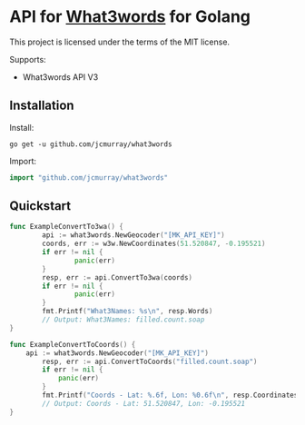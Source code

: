 
# API for [What3words](https://docs.what3words.com/api/v3/) for Golang

This project is licensed under the terms of the MIT license.

Supports:

- What3words API V3

## Installation

Install:

```shell
go get -u github.com/jcmurray/what3words
```

Import:

```go
import "github.com/jcmurray/what3words"
```

## Quickstart

```go
func ExampleConvertTo3wa() {
        api := what3words.NewGeocoder("[MK_API_KEY]")
        coords, err := w3w.NewCoordinates(51.520847, -0.195521)
        if err != nil {
                panic(err)
        }
        resp, err := api.ConvertTo3wa(coords)
        if err != nil {
                panic(err)
        }
        fmt.Printf("What3Names: %s\n", resp.Words)
        // Output: What3Names: filled.count.soap
}

func ExampleConvertToCoords() {
    api := what3words.NewGeocoder("[MK_API_KEY]")
        resp, err := api.ConvertToCoords("filled.count.soap")
        if err != nil {
            panic(err)
        }
        fmt.Printf("Coords - Lat: %.6f, Lon: %0.6f\n", resp.Coordinates.Latitude, resp.Coordinates.Longitude)}
        // Output: Coords - Lat: 51.520847, Lon: -0.195521
}
```

